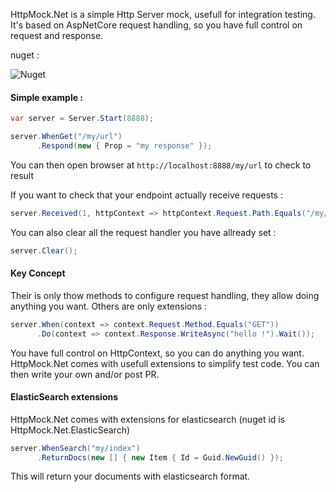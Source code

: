 HttpMock.Net is a simple Http Server mock, usefull for integration testing. It's based on AspNetCore request handling, so you have full control on request and response.

nuget : 

![Nuget](https://img.shields.io/nuget/dt/HttpMock.Net.svg)


#### Simple example :

```csharp
var server = Server.Start(8888);

server.WhenGet("/my/url")
	  .Respond(new { Prop = "my response" });
```

You can then open browser at ```http://localhost:8888/my/url``` to check to result

If you want to check that your endpoint actually receive requests :

```csharp
server.Received(1, httpContext => httpContext.Request.Path.Equals("/my/url"));
```

You can also clear all the request handler you have allready set :

```csharp
server.Clear();
```

#### Key Concept

Their is only thow methods to configure request handling, they allow doing anything you want. Others are only extensions :

```csharp
server.When(context => context.Request.Method.Equals("GET"))
      .Do(context => context.Response.WriteAsync("hello !").Wait());
```

You have full control on HttpContext, so you can do anything you want. HttpMock.Net comes with usefull extensions to simplify test code. You can then write your own and/or post PR.


#### ElasticSearch extensions

HttpMock.Net comes with extensions for elasticsearch (nuget id is HttpMock.Net.ElasticSearch)


```csharp
server.WhenSearch("my/index")
	  .ReturnDocs(new [] { new Item { Id = Guid.NewGuid() });
```

This will return your documents with elasticsearch format.
